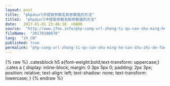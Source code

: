 ```yaml
---
layout: post
title:  "php从url中提取参数名和参数值的方法"
title2:  "php从url中提取参数名和参数值的方法"
date:   2017-01-01 23:46:18  +0800
source:  "http://www.jfox.info/php-cong-url-zhong-ti-qu-can-shu-ming-he-can-shu-zhi-de-fang-fa.html"
fileName:  "20170100678"
lang:  "zh_CN"
published: true
permalink: "php-cong-url-zhong-ti-qu-can-shu-ming-he-can-shu-zhi-de-fang-fa.html"
---
```

{% raw %}
.catesblock h5 a{font-weight:bold;text-transform: uppercase;}
.cates a {
display: inline-block;
margin: 0 3px 5px 0;
padding: 2px 3px;
position: relative;
text-align: left;
text-shadow: none;
text-transform: lowercase;
}
{% endraw %}
